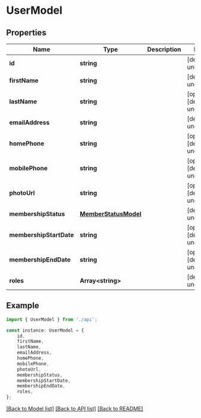# UserModel


## Properties

Name | Type | Description | Notes
------------ | ------------- | ------------- | -------------
**id** | **string** |  | [default to undefined]
**firstName** | **string** |  | [default to undefined]
**lastName** | **string** |  | [optional] [default to undefined]
**emailAddress** | **string** |  | [default to undefined]
**homePhone** | **string** |  | [optional] [default to undefined]
**mobilePhone** | **string** |  | [optional] [default to undefined]
**photoUrl** | **string** |  | [optional] [default to undefined]
**membershipStatus** | [**MemberStatusModel**](MemberStatusModel.md) |  | [default to undefined]
**membershipStartDate** | **string** |  | [optional] [default to undefined]
**membershipEndDate** | **string** |  | [optional] [default to undefined]
**roles** | **Array&lt;string&gt;** |  | [default to undefined]

## Example

```typescript
import { UserModel } from './api';

const instance: UserModel = {
    id,
    firstName,
    lastName,
    emailAddress,
    homePhone,
    mobilePhone,
    photoUrl,
    membershipStatus,
    membershipStartDate,
    membershipEndDate,
    roles,
};
```

[[Back to Model list]](../README.md#documentation-for-models) [[Back to API list]](../README.md#documentation-for-api-endpoints) [[Back to README]](../README.md)
